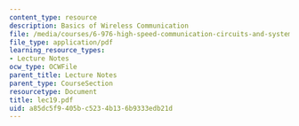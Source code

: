 ```yaml
---
content_type: resource
description: Basics of Wireless Communication
file: /media/courses/6-976-high-speed-communication-circuits-and-systems-spring-2003/a85dc5f9405bc5234b136b9333edb21d_lec19.pdf
file_type: application/pdf
learning_resource_types:
- Lecture Notes
ocw_type: OCWFile
parent_title: Lecture Notes
parent_type: CourseSection
resourcetype: Document
title: lec19.pdf
uid: a85dc5f9-405b-c523-4b13-6b9333edb21d
---
```

